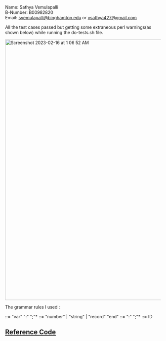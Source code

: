 Name:		Sathya Vemulapalli <br/>
B-Number:	B00982820 <br/>
Email:		svemulapalli@binghamton.edu or vsathya427@gmail.com

All the test cases passed but getting some extraneous perl warnings(as shown below) while running the do-tests.sh file.

<img width="844" alt="Screenshot 2023-02-16 at 1 06 52 AM" src="https://user-images.githubusercontent.com/56964957/219282410-0bfd5907-ac1e-4280-89b8-1300967f0877.png">

The grammar rules I used :

<Declaration> ::= "var" <Identifier> ":" <Type> ";"*
<Type> ::= "number" | "string" | "record" <FieldDeclarations> "end"
<FieldDeclaration> ::= <Identifier> ":" <Type> ";"*
<Identifier> ::= ID

## [Reference Code](https://zdu.binghamton.edu/cs571/slides/syntax/code/arith/arith.mjs?lang=js)
